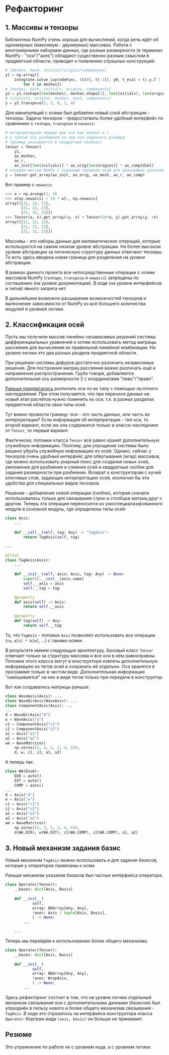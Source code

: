 # Рефакторинг

## 1. Массивы и тензоры
Библиотека NumPy очень хороша для вычислений, когда речь идёт об одномерных
(максимум - двумерных) массивах.
Работа с многомерными наборами данных, где разные размерности
(в терминах NumPy - "оси"/"axes")
обладают существенно разным смыслом в предметной области,
приводит к появлению страшных конструкций:
```Python
# [meshes, mesh, initials*origins*components]
y1 = np.array([
    integrate.solve_ivp(odeFunc, (t[0], t[-1]), y0, t_eval = t).y.T \
        for t in meshes])
# [meshes, mesh, initials, origins, components]
y2 = y1.reshape(len(meshes), meshes.shape[1], len(initials), len(origins), dim)
# [initials, origins, meshes, mesh, components]
y = y2.transpose(2, 3, 0, 1, 4)
```
Для манипуляций с осями был добавлен новый слой абстракции - тензоры.
Задача тензоров - предостатвить более удобный интерфейс по сравнению с
`reshape`, `transpose` и `newaxis`:
```Python
# интерпретируем первые две оси как meshes и r
# а третью ось разбиваем на три оси заданного размера
# (размер указывается в квадратных скобках)
tensor = Tensor(
    y1,
    ax_meshes,
    ax_r,
    ax_init[len(initials)] * ax_orig[len(origins)] * ax_comp[dim])
# создаём массив NumPy с заданным порядком осей для дальнейших вычислений
y = tensor.get_array(ax_init, ax_orig, ax_mesh, ax_r, ax_comp)
```
Вот пример с `newaxis`:
```Python
>>> a = np.arange(1, 4)
>>> a[np.newaxis] + 10 * a[:, np.newaxis]
array([[11, 12, 13], 
       [21, 22, 23], 
       [31, 32, 33]])
>>> Tensor(a, x).get_array(+y, x) + Tensor(10*a, y).get_array(y, +x)
array([[11, 12, 13],
       [21, 22, 23],
       [31, 32, 33]])
```

Массивы - это наборы данных для математических операций, которые используются
на самом низком уровне абстракции.
На более высоком уровне абстракции за логическую структуру данных отвечают тензоры.
То есть здесь введена новая граница для разделения на уровни абстракции.

В рамках данного проекта все непосредственные операции с осями массивов NumPy
(`reshape`, `transpose` и `newaxis`) запрещены по соглашению
(на уровне документации).
В коде (на уровне интерфейсов и типов) явного запрета нет.

В дальнейшем возможно расширение возможностей тензоров и вытеснение зависимости
от NumPy из всё большего количества модулей и уровней логики.


## 2. Классификация осей
Пусть мы получили массив линейно-независимых решений
системы дифференциальных уравнений
и хотим использовать метод матрицы рассеяния для вычисления их правильной
линейной комбинации.
На уровне логики это два разных раздела предметной области.

При решении системы дифуров достаточно различить независимые решения.
Для построения матриц рассеяния важно различать ещё и направления распространения.
Грубо говоря, добавляется дополнительная ось размерности 2 с координатами "лево"/"право".

[Раньше предлагалось](../2023-08-01-protective/protective.md)
различать оси по их типу с помощью *льготного наследования*.
При этом получается, что при переносе данных на новый этап расчётов нужно
поменять их оси, т.к. в разных разделах предметной области свои типы осей.

Тут важно провести границу:
оси - это часть данных, или часть их интерпретации?
Если информация об интерпретации - тип оси, то второй вариант,
если же она содержится только в классе-наследнике от `Tensor`,
то первый вариант.

Фактически, потомки класса `Tensor` всё равно хранят дополнительную служебную
информацию.
Поэтому, для упрощения системы было решено убрать служебную информацию из осей.
Однако, сейчас у тензоров очень удобный интерфейс для обёртывания (wrap)
массивов, где можно использовать унарный плюс для создания новых осей,
умножение для разбиения и слияния осей
и квадратные скобки для задания размерности при разбиении.
Возврат к конструкторам с кучей ключевых слов, задающих интерпретацию осей,
исключил бы эти удобства для специальных видов тензоров.

Решение - добавление новой операции (скобок), которая сначала использовалась
только для связывания строк и столбцов матриц друг с другом.
Теперь эта операция переносится из узкоспециализированного модуля
в основной модуль, где определены типы осей:
```Python
class Axis:
    ...
    
    def __call__(self, tag: Any) -> "TagAxis":
        return TagAxis(self, tag)

...

@final
class TagAxis(Axis):
    ...
    
    def __init__(self, axis: Axis, tag: Any) -> None:
        super().__init__(axis.name)
        self.__axis = axis
        self.__tag = tag

    @property
    def axis(self) -> Axis:
        return self.__axis
    
    @property
    def tag(self) -> Any:
        return self.__tag
```
То, что `TagAxis` - потомок `Axis` позволяет использовать все операции
(`+a`, `a[n] * b[m]`, ...) с такими осями.

В результате имеем следующую архитектуру.
Базовый класс `Tensor` отвечает только за структуру массива и все оси в нём
равноправны.
Потомки этого класса могут в конструкторе извлечь дополнительную информацию
из тегов осей и сохранить её отдельно.
Оси хранятся в программе только в чистом виде.
Дополнительная информация "навешивается" на них в виде тегов
только при передаче в конструктор.

Вот как создавались матрицы раньше:
```Python
class WaveAxis(Axis): ...
class WaveDirAxis(WaveAxis): ...
class ComponentAxis(Axis): ...
...
d = WaveDirAxis("d")
w = WaveAxis("w")
c1 = ComponentAxis("c1")
c2 = ComponentAxis("c2")
a1 = Axis("a1")
a2 = Axis("a2")
wm = WaveMatrices(
    np.zeros((2, 3, 3, 2, 4, 5)),
    d, w, c1, c2, a1, a2)
```
А теперь так:
```Python
class WA(Enum):
    DIR = auto()
    EXT = auto()
    COMP = auto()
...
d = Axis("d")
w = Axis("w")
c1 = Axis("c1")
c2 = Axis("c2")
a1 = Axis("a1")
a2 = Axis("a2")
wm = WaveMatrices(
    np.zeros((2, 3, 3, 2, 4, 5)),
    d(WA.DIR), w(WA.EXT), c1(WA.COMP), c2(WA.COMP), a1, a2)
```


## 3. Новый механизм задания базис
Новый механизм `TagAxis` можно использовать и для задания базисов,
которые у операторов привязаны к осям.

Раньше механизм указания базисов был частью интерфейса оператора.
```Python
class Operator(Tensor):
    __bases: dict[Axis, Basis]
    
    def __init__(
            self,
            array: NDArray[Any, Any],
            *axes: Axis | tuple[Axis, Basis],
            ) -> None:
        ...

    ...
```
Теперь мы перейдём к использованию более общего механизма.
```Python
class Operator(Tensor):
    __bases: dict[Axis, Basis]
    
    def __init__(
            self,
            array: NDArray[Any, Any],
            *axes: WrapAxis,
            ) -> None:
        ...
```

Здесь рефакторинг состоит в том, что на уровне логики отдельный механизм
связывания оси с дополнительными данными (базисом)
был упразднён в пользу нового и более общего механизма связывания - `TagAxis`.
В коде это отразилось на интерфейсе конструктора класса `Operator`:
Кортежи вида `(axis, basis)` он больше не принимает.


## Резюме
Это упражнение по работе не с уровнем кода, а с уровнем логики.
